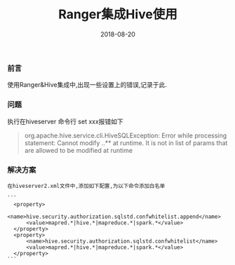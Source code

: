 ﻿---
layout: post
title: "Ranger集成Hive使用"
date: 2018-08-20   
tag: 大数据Ranger
---

### 前言
    
   使用Ranger&Hive集成中,出现一些设置上的错误,记录于此.

### 问题

   执行在hiveserver 命令行 set xxx报错如下 

>   org.apache.hive.service.cli.HiveSQLException: Error while processing statement: Cannot modify ..** at runtime.
>   It is not in list of params that are allowed to be modified at runtime
	 
### 解决方案
    
	在hiveserver2.xml文件中,添加如下配置,为以下命令添加白名单
	
    ```
	  <property>
          <name>hive.security.authorization.sqlstd.confwhitelist.append</name>
          <value>mapred.*|hive.*|mapreduce.*|spark.*</value>
      </property>
      <property>
          <name>hive.security.authorization.sqlstd.confwhitelist</name>
          <value>mapred.*|hive.*|mapreduce.*|spark.*</value>
      </property>
	```
